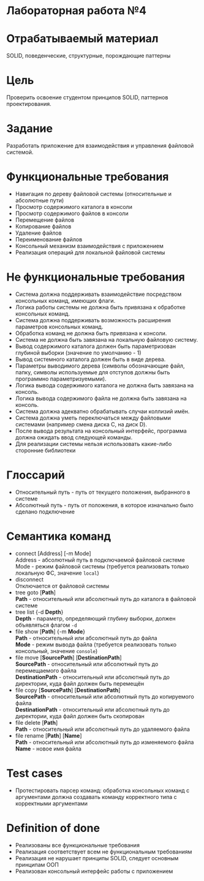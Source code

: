 # Лабораторная работа №4

# Отрабатываемый материал

SOLID, поведенческие, структурные, порождающие паттерны

# Цель

Проверить освоение студентом принципов SOLID, паттернов проектирования.

# Задание

Разработать приложение для взаимодействия и управления файловой системой.

# Функциональные требования

- Навигация по дереву файловой системы (относительные и абсолютные пути)
- Просмотр содержимого каталога в консоли
- Просмотр содержимого файлов в консоли
- Перемещение файлов
- Копирование файлов
- Удаление файлов
- Переименование файлов
- Консольный механизм взаимодействия с приложением
- Реализация операций для локальной файловой системы

# Не функциональные требования

- Система должна поддерживать взаимодействие посредством консольных команд, имеющих флаги.
- Логика работы системы не должна быть привязана к обработке консольных команд.
- Система должна поддерживать возможность расширения параметров консольных команд.
- Обработка команд не должна быть привязана к консоли.
- Система не должна быть завязана на локальную файловую систему.
- Вывод содержимого каталога должен быть параметризован глубиной выборки (значение по умолчанию - 1)
- Вывод системного каталога должен быть в виде дерева.
- Параметры выводимого дерева (символы обозначающие файл, папку, символы используемые для отступов должны быть
  программно параметризуемыми).
- Логика вывода содержимого каталога не должна быть завязана на консоль.
- Логика вывода содержимого файла не должна быть завязана на консоль.
- Система должна адекватно обрабатывать случаи коллизий имён.
- Система должна уметь переключаться между файловыми системами (например смена диска C, на диск D).
- После вывода результата на консольный интерфейс, программа должна ожидать ввод следующей команды.
- Для реализации системы нельзя использовать какие-либо сторонние библиотеки

# Глоссарий

- Относительный путь - путь от текущего положения, выбранного в системе
- Абсолютный путь - путь от положения, в которое изначально было сделано подключение

# Семантика команд

- connect [Address] [-m Mode] \
  Address - абсолютный путь в подключаемой файловой системе \
  Mode - режим файловой системы (требуется реализовать только локальную ФС, значение `local`)
- disconnect \
  Отключается от файловой системы
- tree goto [**Path**] \
  **Path** - относительный или абсолютный путь до каталога в файловой системе
- tree list {-d **Depth**} \
  **Depth** - параметр, определяющий глубину выборки, должен объявляться флагом `-d`
- file show [**Path**] {-m **Mode**} \
  **Path** - относительный или абсолютный путь до файла \
  **Mode** - режим вывода файла (требуется реализовать только консольный, значение `console`)
- file move [**SourcePath**] [**DestinationPath**] \
  **SourcePath** - относительный или абсолютный путь до перемещаемого файла \
  **DestinationPath** - относительный или абсолютный путь до директории, куда файл должен быть перемещён
- file copy [**SourcePath**] [**DestinationPath**] \
  **SourcePath** - относительный или абсолютный путь до копируемого файла \
  **DestinationPath** - относительный или абсолютный путь до директории, куда файл должен быть скопирован
- file delete [**Path**] \
  **Path** - относительный или абсолютный путь до удаляемого файла
- file rename [**Path**] [**Name**] \
  **Path** - относительный или абсолютный путь до изменяемого файла \
  **Name** - новое имя файла

# Test cases

- Протестировать парсер команд: обработка консольных команд с аргументами должна создавать команду корректного типа с
  корректными аргументами

# Definition of done

- Реализованы все функциональные требования
- Реализация соответствует всем не функциональным требованиям
- Реализация не нарушает принципы SOLID, следует основным принципам ООП
- Реализован консольный интерфейс работы с приложением